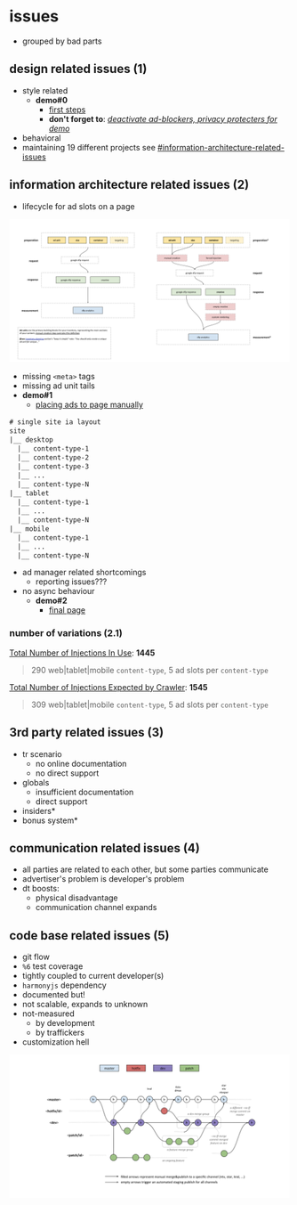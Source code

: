 # issues

- grouped by bad parts

## design related issues (1)

- style related
  - **demo#0**
    - [first steps](https://xkema.github.io/untitled-ad-manager-demos/src/my-shiny-site-as-a-publisher/)
    - **don't forget to**: *<u>deactivate ad-blockers, privacy protecters for demo</u>*
- behavioral
- maintaining 19 different projects see [#information-architecture-related-issues](##information-architecture-related-issues)

## information architecture related issues (2)

- lifecycle for ad slots on a page

![screen-untitled-dfp-app-ad-communications-flow](images/screen-untitled-dfp-app-ad-communications-flow.png)

- missing `<meta>` tags
- missing ad unit tails
- **demo#1**
  - [placing ads to page manually](https://xkema.github.io/untitled-ad-manager-demos/src/my-shiny-site-as-a-publisher/category.html)

```
# single site ia layout
site
|__ desktop
  |__ content-type-1
  |__ content-type-2
  |__ content-type-3
  |__ ...
  |__ content-type-N
|__ tablet
  |__ content-type-1
  |__ ...
  |__ content-type-N
|__ mobile
  |__ content-type-1
  |__ ...
  |__ content-type-N
```

- ad manager related shortcomings
  - reporting issues???
- no async behaviour
  - **demo#2**
    - [final page](https://xkema.github.io/untitled-ad-manager-demos/src/my-shiny-site-as-a-publisher/category-detail.html)

### number of variations (2.1)

<u>Total Number of Injections In Use</u>: **1445** 

> 290 web\|tablet\|mobile `content-type`, 5 ad slots per `content-type`

<u>Total Number of Injections Expected by Crawler</u>: **1545**

> 309 web\|tablet\|mobile `content-type`, 5 ad slots per `content-type`

## 3rd party  related issues (3)

- tr scenario
  - no online documentation
  - no direct support
- globals
  - insufficient documentation
  - direct support
- insiders\*
- bonus system\*

## communication  related issues (4)

- all parties are related to each other, but some parties communicate
- advertiser's problem is developer's problem
- dt boosts:
  - physical disadvantage
  - communication channel expands

## code base  related issues (5)

- git flow
- `%6` test coverage
- tightly coupled to current developer(s)
- `harmonyjs` dependency
- documented but!
- not scalable, expands to unknown
- not-measured
  - by development
  - by traffickers
- customization hell

![screen-dygdfp-git-workflow](images/screen-dygdfp-git-workflow.png)
















